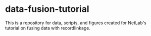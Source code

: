 # data-fusion-tutorial
This is a repository for data, scripts, and figures created for NetLab's tutorial on fusing data with recordlinkage.
